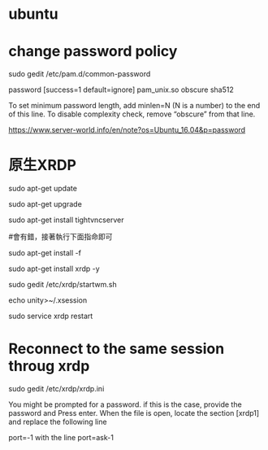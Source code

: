 # ubuntu

# change password policy
sudo gedit /etc/pam.d/common-password


password     [success=1 default=ignore]    pam_unix.so obscure sha512

To set minimum password length, add minlen=N (N is a number) to the end of this line.
To disable complexity check, remove “obscure” from that line.

https://www.server-world.info/en/note?os=Ubuntu_16.04&p=password


# 原生XRDP

sudo apt-get update

sudo apt-get upgrade

sudo apt-get install tightvncserver

#會有錯，接著執行下面指命即可

sudo apt-get install -f

sudo apt-get install xrdp -y

sudo gedit /etc/xrdp/startwm.sh

echo unity>~/.xsession

sudo service xrdp restart


# Reconnect to the same session throug xrdp
sudo gedit /etc/xrdp/xrdp.ini

You might be prompted for a password. if this is the case, provide the password and Press enter.   When the file is open, locate the section [xrdp1] and replace the following line

port=-1
with the line
port=ask-1

